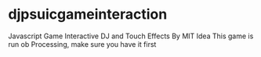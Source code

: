 # djpsuicgameinteraction
Javascript Game Interactive DJ and Touch Effects By MIT Idea 
This game is run ob Processing, make sure you have it first
